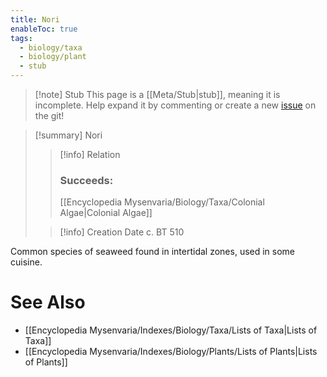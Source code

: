 ```yaml
---
title: Nori
enableToc: true
tags:
  - biology/taxa
  - biology/plant
  - stub
---
```


> [!note] Stub
> This page is a [[Meta/Stub|stub]], meaning it is incomplete. Help expand it by commenting or create a new [issue](https://github.com/RagtimeGal/quartz--encyclopedia-mysenvaria/issues/new/choose) on the git!


> [!summary] Nori
> > [!info] Relation
> > ### Succeeds:
> > [[Encyclopedia Mysenvaria/Biology/Taxa/Colonial Algae|Colonial Algae]]
>
> > [!info] Creation Date
> > c. BT 510

Common species of seaweed found in intertidal zones, used in some cuisine.

# See Also
- [[Encyclopedia Mysenvaria/Indexes/Biology/Taxa/Lists of Taxa|Lists of Taxa]]
- [[Encyclopedia Mysenvaria/Indexes/Biology/Plants/Lists of Plants|Lists of Plants]]
